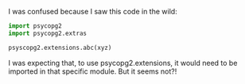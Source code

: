 I was confused because I saw this code in the wild:

```python
import psycopg2
import psycopg2.extras

psyscopg2.extensions.abc(xyz)
```

I was expecting that, to use psycopg2.extensions, it would need to be imported
in that specific module. But it seems not?!

